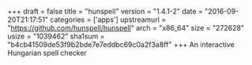 +++
draft = false
title = "hunspell"
version = "1.4.1-2"
date = "2016-09-20T21:17:51"
categories = ['apps']
upstreamurl = "https://github.com/hunspell/hunspell"
arch = "x86_64"
size = "272628"
usize = "1039462"
sha1sum = "b4cb41509de53f9b2bde7e7eddbc69c0a2f3a8ff"
+++
An interactive Hungarian spell checker